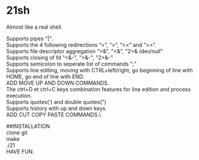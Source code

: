 # 21sh
Almost like a real shell.

Supports pipes "|".\
Supports the 4 following redirections “<”, “>”, “<<” and “>>”.\
Supports file descriptor aggregation ">&", "<&", "2>& /dev/null"\
Supports closing of fd "<&-", ">&-", "2>&-"\
Supports semicolon to seperate list of commands ";"\
Supports line editing, moving with CTRL+left/right, go beginning of line with HOME, go end of line with END.\
ADD MOVE UP AND DOWN COMMANDS.\
The ctrl+D et ctrl+C keys combination features for line edition and process execution.\
Supports quotes(') and double quotes(")\
Supports history with up and down keys.\
ADD CUT COPY PASTE COMMANDS.\

##INSTALLATION\
clone git\
make\
./21\
HAVE FUN.
